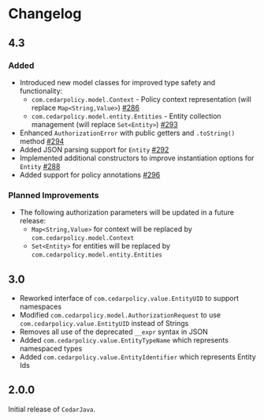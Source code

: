 # Changelog

## 4.3
### Added
* Introduced new model classes for improved type safety and functionality:
  * `com.cedarpolicy.model.Context` - Policy context representation (will replace `Map<String,Value>`) [#286](https://github.com/cedar-policy/cedar-java/pull/286)
  * `com.cedarpolicy.model.entity.Entities` - Entity collection management (will replace `Set<Entity>`) [#293](https://github.com/cedar-policy/cedar-java/pull/293)
* Enhanced `AuthorizationError` with public getters and `.toString()` method [#294](https://github.com/cedar-policy/cedar-java/pull/294)
* Added JSON parsing support for `Entity` [#292](https://github.com/cedar-policy/cedar-java/pull/292)
* Implemented additional constructors to improve instantiation options for `Entity` [#288](https://github.com/cedar-policy/cedar-java/pull/288)
* Added support for policy annotations [#296](https://github.com/cedar-policy/cedar-java/pull/296)

### Planned Improvements
* The following authorization parameters will be updated in a future release:
  * `Map<String,Value>` for context will be replaced by `com.cedarpolicy.model.Context`
  * `Set<Entity>` for entities will be replaced by `com.cedarpolicy.model.entity.Entities`

## 3.0

* Reworked interface of `com.cedarpolicy.value.EntityUID` to support namespaces
* Modified `com.cedarpolicy.model.AuthorizationRequest` to use `com.cedarpolicy.value.EntityUID` instead of Strings
* Removes all use of the deprecated `__expr` syntax in JSON
* Added `com.cedarpolicy.value.EntityTypeName` which represents namespaced types
* Added `com.cedarpolicy.value.EntityIdentifier` which represents Entity Ids

## 2.0.0

Initial release of `CedarJava`.
